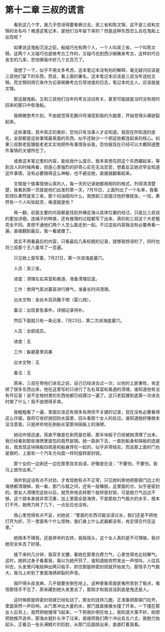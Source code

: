 # 第十二章 三叔的谎言


　　看到这几个字，我几乎惊讶得要晕厥过去，吴三省和陈文锦，这不是三叔和文锦的全名吗？难道这笔记本，是他们当年留下来的？但是这种东西怎么会在鬼船上出现呢？

　　如果说这鬼船沉没之前，船碰巧也有两个人，一个人叫吴三省，一个叫陈文锦，这两个人又碰巧也是做考古工作的，又碰巧也到西沙碗礁来考古，这样的巧合发生的几率，恐怕够我中好几个五百万了。

　　我想了一下，似乎不用太多考虑，这本笔记本没有别的解释，毫无疑问应该是三叔他们留下的东西，而且，看上面的署名，这本笔记本应该是三叔当年送给文锦，而文锦则用它来作为记录碗礁考古日常进度的日志，笔记本的主人，应该就是文锦。

　　那这艘鬼船，又和三叔他们当年的考古活动有关，甚至可能就是当时没有按时回来的那只中型渔船。

　　我稍微思考片刻，不由就觉得无数问号涌现到我的大脑里，开始觉得头痛欲裂起来。

　　这些事情，其中真正的奥妙，恐怕只有当事人才会知道。我现在所知道的皮毛，全部都是这些事情最表面的东西，似乎还缺少一个把这些都连起来的核心。如果三叔那老狐狸能老老实实地把所有事情告诉我，恐怕我现在已经可以大概知道整件事情的关键所在了。

　　或者这本笔记里的内容，能给我什么提示，我本来想先把这个东西藏起来，等到没人的时候再看，但是心里强烈的好奇心实在无法忍受，想着反正她迟早会知道这件事情，没有必要搞得这么神秘，也不避忌她，直接就翻看起来。

　　文锦是个做事情很认真的人，每一天的记录她都用相同的格式，列得清清楚楚，我看到第一页就是他们出发的第一天，7月15日，上面列出了一个名单，我看到领队果然是吴三省，那个闷油瓶叫什么，我想起三叔提过他好像姓张，一找，果然有一个人叫张起灵，难道就是他？

　　再一翻，前面主要的内容都是找到并确定海斗具体位置的经过，只是比三叔说的更加详细，连绳子的种类，还有推理的过程都写了出来，真的和三叔这个大老粗完全不同。真想不通他们两个人怎么能走到一起。不过这些内容我没有必要再看一遍，直接翻到最后，我一看就傻了。

　　其实不用看最后的内容，只看最后几条标题的记录，就够我惊讶的了，同时也将三叔那个王八蛋骂了一百遍。

　　只见她上面写着，7月21日，第一次进海底墓穴。

　　人员：吴三省。

　　进度：清理左右耳室和甬道，准备清理后室。

　　工作：使用气泵对墓室进行换气，准备长时间清理。

　　出水文物：金丝木双凤雕子棺（婴儿棺）。

　　备注：出现紧急事件，详细记录待补。

　　然后下面就只有一条记录，7月23日，第二次进海底墓穴。

　　人员：全部成员。

　　进度：无

　　工作：躲避夏季风暴

　　出水文物：无

　　备注：无

　　原来，三叔在带他们进去之前，自己已经进去过一次，以他的土匪秉性，肯定顺了很多东西出来，他在这里写的只进行了左右耳室和甬道的清理，谁知道他有没有开后室！说不定棺材里的东西他都已经摸过一遍了。这只老狐狸到底第一次进去时做了什么！我不由恨得牙痒。

　　我粗粗看了一遍，里面应该还有很多有用但不关键的记录，现在没有必要看得这么仔细，我将它收好放回防水袋里，回头看那个女人的反应。谁知道她好像根本没注意我，只是拼命地在剥船长室那块隔板上的海锈。

　　她动作很迅速，简直不像是在剥而是在砸，那半块板子已经被她清理了出来，我已经看到那些海锈里面包的竟然是钢。她一路剥下去，一直到船身和隔板的连接处，我发现这块隔板四周是和船身焊在一起的，似乎非常结实，而且那上面的门也是钢的，上面有一个汽车方向盘一样的旋转密封锁。

　　那个女的一边剥还一边在那里自言自语，好像是在说：“不要怕，不要怕，我马上放你出来。”

　　我听到这话有点不对劲，才发现她有点不正常，只见她利索地把那钢门边上的海锈都清理掉，我一看，那门与框之间，还有一层橡胶。这里面的仓，似乎是密封的。那女人清理完这些以后，就凭命地去转那个旋转密封锁，可是她力气远远不够，这个锁本身就非常沉重，加上里面全是海锈，不是那些力气极大的水手，根本打不开。她用力转了几下，一点反应也没有。

　　我心里觉得有点不妥，对她说：“里面的东西可能没浸过水，我们还是不把他打开为好，万一里面有个什么怪物，我们身上什么武器都没有，肯定得交代在这里。”

　　她根本不理我，还是拼命的去转，我摇摇头，这个女人真的是不可理喻，我对她完全失去了好感。

　　接下来的几分钟，我双手叉腰，看她在那里白费力气，心里觉得也比较解气。这时，她转过身子看着我，我以为她开窍了，谁知道她突然发出一声怪叫，人往后仰去，头发里闪电般伸出两只枯手，抓住那旋转密封锁就开始发力，那怪手力气极大，我马上听到了里面海锈碎裂的声音。

　　我吓得头皮发麻，几乎就要坐倒在地上。这种景象简直匪夷所思到了极点，难怪那怪手不见了，原来藏到她头发里去了，那刚才和我说话到底是鬼还是人。

　　这时候那旋转密封锁就已经松动了，那女的连转几圈，正准备把那钢门拉开，里面突然一声巨响，从门里冲出大量的水，那门就直接被水撞了开来，一下撞在那女人后背上，竟然把她撞得飞起来，一下把我扑倒在地上，我知道大事不妙，刚想把她推开逃命，那海水就扑头冲了过来，直接把我们两个冲出去五六丈。我勉力抬起头，正看见一张长满鳞片的巨脸，从那门后面探出来，直直盯着我看。

